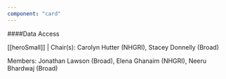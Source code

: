 ```yaml
---
component: "card"
---
```


####Data Access

[[heroSmall]]
| Chair(s): Carolyn Hutter (NHGRI), Stacey Donnelly (Broad)

Members: Jonathan Lawson (Broad), Elena Ghanaim (NHGRI), Neeru Bhardwaj (Broad)
